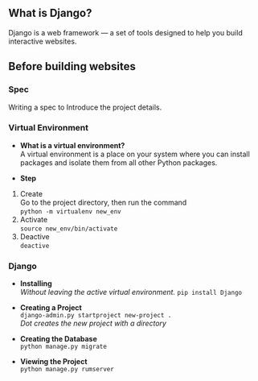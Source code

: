 ## What is Django?
Django is a web framework — a set of tools designed to help you build interactive websites.  

## Before building websites
### Spec  
Writing a spec to Introduce the project details.

### Virtual Environment
* **What is a virtual environment?**  
A virtual environment is a place on your system where you can install packages and isolate them from all other Python packages.  

* **Step**  
1. Create  
Go to the project directory, then run the command  
`python -m virtualenv new_env`  
2. Activate   
`source new_env/bin/activate`   
3. Deactive  
`deactive`  

### Django
* **Installing**   
*Without leaving the active virtual environment.*
`pip install Django`  

* **Creating a Project**  
`django-admin.py startproject new-project .`  	
*Dot creates the new project with a directory*  

* **Creating the Database**  
`python manage.py migrate`  

* **Viewing the Project**  
`python manage.py rumserver`
